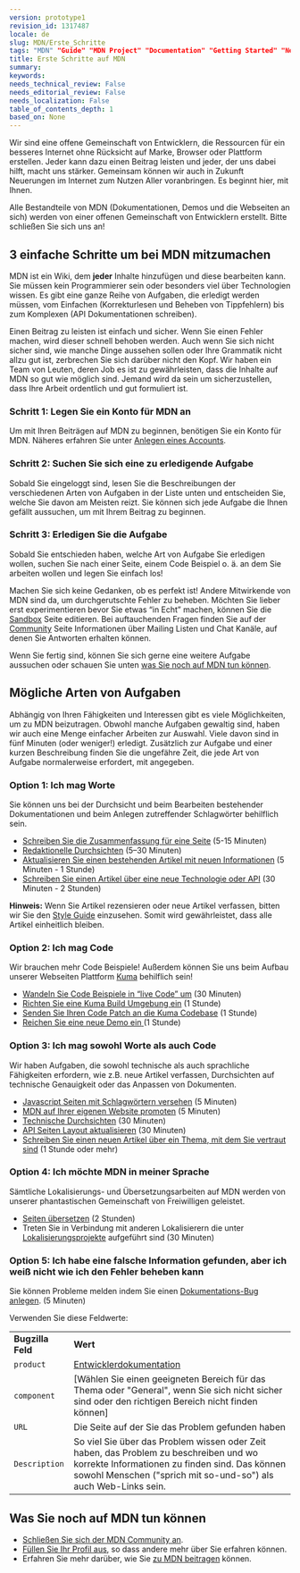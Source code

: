 ```yaml
---
version: prototype1
revision_id: 1317487
locale: de
slug: MDN/Erste_Schritte
tags: "MDN" "Guide" "MDN Project" "Documentation" "Getting Started" "New Contributors"
title: Erste Schritte auf MDN
summary: 
keywords: 
needs_technical_review: False
needs_editorial_review: False
needs_localization: False
table_of_contents_depth: 1
based_on: None
---
```

<p id="What_is_MDN.3F">Wir sind eine offene Gemeinschaft von Entwicklern, die Ressourcen für ein besseres Internet ohne Rücksicht auf Marke, Browser oder Plattform erstellen. Jeder kann dazu einen Beitrag leisten und jeder, der uns dabei hilft, macht uns stärker. Gemeinsam können wir auch in Zukunft Neuerungen im Internet zum Nutzen Aller voranbringen. Es beginnt hier, mit Ihnen.</p>

<p>Alle Bestandteile von MDN (Dokumentationen, Demos und die Webseiten an sich) werden von einer offenen Gemeinschaft von Entwicklern erstellt. Bitte schließen Sie sich uns an!</p>

<h2 id="3_einfache_Schritte_um_bei_MDN_mitzumachen"><span><span>3 einfache Schritte um bei MDN mitzumachen</span></span></h2>

<p>MDN ist ein Wiki, dem <strong>jeder</strong> Inhalte hinzufügen und diese bearbeiten kann. Sie müssen kein Programmierer sein oder besonders viel über Technologien wissen. Es gibt eine ganze Reihe von Aufgaben, die erledigt werden müssen, vom Einfachen (Korrekturlesen und Beheben von Tippfehlern) bis zum Komplexen (API Dokumentationen schreiben).</p>

<p>Einen Beitrag zu leisten ist einfach und sicher. Wenn Sie einen Fehler machen, wird dieser schnell behoben werden. Auch wenn Sie sich nicht sicher sind, wie manche Dinge aussehen sollen oder Ihre Grammatik nicht allzu gut ist, zerbrechen Sie sich darüber nicht den Kopf. Wir haben ein Team von Leuten, deren Job es ist zu gewährleisten, dass die Inhalte auf MDN so gut wie möglich sind. Jemand wird da sein um sicherzustellen, dass Ihre Arbeit ordentlich und gut formuliert ist.</p>

<h3 id="Schritt_1_Legen_Sie_ein_Konto_für_MDN_an">Schritt 1: Legen Sie ein Konto für MDN an</h3>

<p>Um mit Ihren Beiträgen auf MDN zu beginnen, benötigen Sie ein Konto für MDN. Näheres erfahren Sie unter <a href="/de/docs/MDN/Contribute/Howto/Create_an_MDN_account">Anlegen eines Accounts</a>.</p>

<h3 id="Schritt_2_Suchen_Sie_sich_eine_zu_erledigende_Aufgabe">Schritt 2: Suchen Sie sich eine zu erledigende Aufgabe</h3>

<p>Sobald Sie eingeloggt sind, lesen Sie die Beschreibungen der verschiedenen Arten von Aufgaben in der Liste unten und entscheiden Sie, welche Sie davon am Meisten reizt. Sie können sich jede Aufgabe die Ihnen gefällt aussuchen, um mit Ihrem Beitrag zu beginnen.</p>

<h3 id="Schritt_3_Erledigen_Sie_die_Aufgabe">Schritt 3: Erledigen Sie die Aufgabe</h3>

<p>Sobald Sie entschieden haben, welche Art von Aufgabe Sie erledigen wollen, suchen Sie nach einer Seite, einem Code Beispiel o. ä. an dem Sie arbeiten wollen und legen Sie einfach los!</p>

<p>Machen Sie sich keine Gedanken, ob es perfekt ist! Andere Mitwirkende von MDN sind da, um durchgerutschte Fehler zu beheben. Möchten Sie lieber erst experimentieren bevor Sie etwas “in Echt” machen, können Sie die <a href="/de/docs/Sandbox">Sandbox</a> Seite editieren. Bei auftauchenden Fragen finden Sie auf der <a href="/de/docs/MDN/Community">Community</a> Seite Informationen über Mailing Listen und Chat Kanäle, auf denen Sie Antworten erhalten können.</p>

<p>Wenn Sie fertig sind, können Sie sich gerne eine weitere Aufgabe aussuchen oder schauen Sie unten <a href="#Was_Sie_noch_auf_MDN_tun_k.C3.B6nnen">was Sie noch auf MDN tun können</a>.</p>

<h2 id="Mögliche_Arten_von_Aufgaben">Mögliche Arten von Aufgaben</h2>

<p>Abhängig von Ihren Fähigkeiten und Interessen gibt es viele Möglichkeiten, um zu MDN beizutragen. Obwohl manche Aufgaben gewaltig sind, haben wir auch eine Menge einfacher Arbeiten zur Auswahl. Viele davon sind in fünf Minuten (oder weniger!) erledigt. Zusätzlich zur Aufgabe und einer kurzen Beschreibung finden Sie die ungefähre Zeit, die jede Art von Aufgabe normalerweise erfordert, mit angegeben.</p>

<h3 id="Option_1_Ich_mag_Worte">Option 1: Ich mag Worte</h3>

<p>Sie können uns bei der Durchsicht und beim Bearbeiten bestehender Dokumentationen und beim Anlegen zutreffender Schlagwörter behilflich sein.</p>

<ul>
 <li><a href="/de/docs/MDN/Contribute/Howto/Set_the_summary_for_a_page">Schreiben Sie die Zusammenfassung für eine Seite</a> (5-15 Minuten)</li>
 <li><a href="/de/docs/Project:MDN/Contributing/How_to/Do_an_editorial_review">Redaktionelle Durchsichten</a> (5–30 Minuten)</li>
 <li><a href="/de/docs/MDN/User_guide/Writing#Editing_an_existing_page">Aktualisieren Sie einen bestehenden Artikel mit neuen Informationen</a> (5 Minuten - 1 Stunde)</li>
 <li><a href="/de/docs/MDN/User_guide/Writing#Adding_a_new_page">Schreiben Sie einen Artikel über eine neue Technologie oder API</a> (30 Minuten - 2 Stunden)</li>
</ul>

<div class="note"><strong>Hinweis:</strong> Wenn Sie Artikel rezensieren oder neue Artikel verfassen, bitten wir Sie den <a href="/de/docs/Project:MDN/Style_guide">Style Guide</a> einzusehen. Somit wird gewährleistet, dass alle Artikel einheitlich bleiben.</div>

<h3 id="Option_2_Ich_mag_Code">Option 2: Ich mag Code</h3>

<p>Wir brauchen mehr Code Beispiele! Außerdem können Sie uns beim Aufbau unserer Webseiten Plattform <a href="https://developer.mozilla.org/de/docs/Project:MDN/Kuma">Kuma</a> behilflich sein!</p>

<ul>
 <li><a href="/de/docs/Project:MDN/Contributing/How_to/Convert_code_samples_to_be_live_">Wandeln Sie Code Beispiele in “live Code” um</a> (30 Minuten)</li>
 <li><a href="https://kuma.readthedocs.org/en/latest/installation-vagrant.html">Richten Sie eine Kuma Build Umgebung ein</a> (1 Stunde)</li>
 <li><a href="https://github.com/mozilla/kuma#readme">Senden Sie Ihren Code Patch an die Kuma Codebase</a> (1 Stunde)</li>
 <li><a href="https://developer.mozilla.org/de/demos/submit">Reichen Sie eine neue Demo ein</a><a href="https://developer.mozilla.org/en-US/demos/submit"> </a>(1 Stunde)</li>
</ul>

<h3 id="Option_3_Ich_mag_sowohl_Worte_als_auch_Code">Option 3: Ich mag sowohl Worte als auch Code</h3>

<p>Wir haben Aufgaben, die sowohl technische als auch sprachliche Fähigkeiten erfordern, wie z.B. neue Artikel verfassen, Durchsichten auf technische Genauigkeit oder das Anpassen von Dokumenten.</p>

<ul>
 <li><a href="/de/docs/Project:MDN/Contributing/How_to/Tag_JavaScript_pages">Javascript Seiten mit Schlagwörtern versehen</a> (5 Minuten)</li>
 <li><a href="/de/docs/MDN/Promote">MDN auf Ihrer eigenen Website promoten</a> (5 Minuten)</li>
 <li><a href="/de/docs/Project:MDN/Contributing/How_to/Do_a_technical_review">Technische Durchsichten</a> (30 Minuten)</li>
 <li><a href="/de/docs/Project:MDN/Contributing/How_to/Update_API_page_layout">API Seiten Layout aktualisieren</a> (30 Minuten)</li>
 <li><a href="/de/docs/MDN/Contribute/Creating_and_editing_pages#Creating_a_new_page">Schreiben Sie einen neuen Artikel über ein Thema, mit dem Sie vertraut sind</a> (1 Stunde oder mehr)</li>
</ul>

<h3 id="Option_4_Ich_möchte_MDN_in_meiner_Sprache">Option 4: Ich möchte MDN in meiner Sprache</h3>

<p>Sämtliche Lokalisierungs- und Übersetzungsarbeiten auf MDN werden von unserer phantastischen Gemeinschaft von Freiwilligen geleistet.</p>

<ul>
 <li><a href="/de/docs/MDN/Contribute/Localize/Translating_pages">Seiten übersetzen</a> (2 Stunden)</li>
 <li>Treten Sie in Verbindung mit anderen Lokalisierern die unter <a href="/de/docs/Project:MDN/Localizing/Localization_projects">Lokalisierungsprojekte</a> aufgeführt sind (30 Minuten)</li>
</ul>

<h3 id="Option_5_Ich_habe_eine_falsche_Information_gefunden_aber_ich_weiß_nicht_wie_ich_den_Fehler_beheben_kann">Option 5: Ich habe eine falsche Information gefunden, aber ich weiß nicht wie ich den Fehler beheben kann</h3>

<p>Sie können Probleme melden indem Sie einen <a class="external" href="https://bugzilla.mozilla.org/enter_bug.cgi?product=Mozilla%20Developer%20Network">Dokumentations-Bug anlegen</a>. (5 Minuten)</p>

<p>Verwenden Sie diese Feldwerte:</p>

<table class="standard-table">
 <tbody>
  <tr>
   <td><strong>Bugzilla Feld</strong></td>
   <td><strong>Wert</strong></td>
  </tr>
  <tr>
   <td><code>product</code></td>
   <td><a href="https://bugzilla.mozilla.org/enter_bug.cgi?product=Developer+Documentation">Entwicklerdokumentation</a></td>
  </tr>
  <tr>
   <td><code>component</code></td>
   <td>[Wählen Sie einen geeigneten Bereich für das Thema oder "General", wenn Sie sich nicht sicher sind oder den richtigen Bereich nicht finden können]</td>
  </tr>
  <tr>
   <td><code>URL</code></td>
   <td>Die Seite auf der Sie das Problem gefunden haben</td>
  </tr>
  <tr>
   <td><code>Description</code></td>
   <td>So viel Sie über das Problem wissen oder Zeit haben, das Problem zu beschreiben und wo korrekte Informationen zu finden sind. Das können sowohl Menschen ("sprich mit so-und-so") als auch Web-Links sein.</td>
  </tr>
 </tbody>
</table>

<h2 id="Was_Sie_noch_auf_MDN_tun_können">Was Sie noch auf MDN tun können</h2>

<ul>
 <li><a href="/de/docs/Project:MDN/Contributing/Join_the_community">Schließen Sie sich der MDN Community an</a>.</li>
 <li><a href="/de/profile">Füllen Sie Ihr Profil aus</a>, so dass andere mehr über Sie erfahren können.</li>
 <li>Erfahren Sie mehr darüber, wie Sie <a href="/de/docs/MDN/Contribute">zu MDN beitragen</a> können.</li>
</ul>

